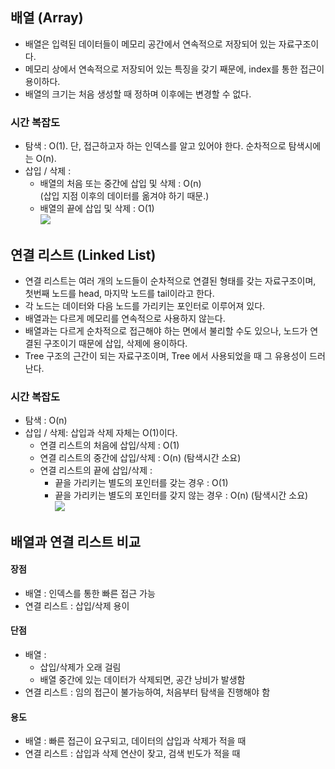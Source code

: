 ## 배열 (Array)

- 배열은 입력된 데이터들이 메모리 공간에서 연속적으로 저장되어 있는 자료구조이다.
- 메모리 상에서 연속적으로 저장되어 있는 특징을 갖기 째문에, index를 통한 접근이 용이하다.
- 배열의 크기는 처음 생성할 때 정하며 이후에는 변경할 수 없다.

### 시간 복잡도

- 탐색 : O(1). 단, 접근하고자 하는 인덱스를 알고 있어야 한다. 순차적으로 탐색시에는 O(n).
- 삽입 / 삭제 :
    - 배열의 처음 또는 중간에 삽입 및 삭제 : O(n)  
        (삽입 지점 이후의 데이터를 옮겨야 하기 때문.)
    - 배열의 끝에 삽입 및 삭제 : O(1)  
        ![](https://velog.velcdn.com/images%2Fxxhaileypark%2Fpost%2Fb55e94b5-791a-40be-b1e3-4d9a6b1b54c1%2Farray.png)

## 연결 리스트 (Linked List)

- 연결 리스트는 여러 개의 노드들이 순차적으로 연결된 형태를 갖는 자료구조이며, 첫번째 노드를 head, 마지막 노드를 tail이라고 한다.
- 각 노드는 데이터와 다음 노드를 가리키는 포인터로 이루어져 있다.
- 배열과는 다르게 메모리를 연속적으로 사용하지 않는다.
- 배열과는 다르게 순차적으로 접근해야 하는 면에서 불리할 수도 있으나, 노드가 연결된 구조이기 때문에 삽입, 삭제에 용이하다.
- Tree 구조의 근간이 되는 자료구조이며, Tree 에서 사용되었을 때 그 유용성이 드러난다.

### 시간 복잡도

- 탐색 : O(n)
- 삽입 / 삭제: 삽입과 삭제 자체는 O(1)이다.
    - 연결 리스트의 처음에 삽입/삭제 : O(1)
    - 연결 리스트의 중간에 삽입/삭제 : O(n) (탐색시간 소요)
    - 연결 리스트의 끝에 삽입/삭제 :  
        - 끝을 가리키는 별도의 포인터를 갖는 경우 : O(1)  
        - 끝을 가리키는 별도의 포인터를 갖지 않는 경우 : O(n) (탐색시간 소요)  
        ![](https://velog.velcdn.com/images%2Fxxhaileypark%2Fpost%2F717dfd9a-68be-46ac-a9cf-127f4f1f1960%2Flinkedlistttt.png)

## 배열과 연결 리스트 비교

#### 장점

- 배열 : 인덱스를 통한 빠른 접근 가능
- 연결 리스트 : 삽입/삭제 용이

#### 단점

- 배열 :
    - 삽입/삭제가 오래 걸림
    - 배열 중간에 있는 데이터가 삭제되면, 공간 낭비가 발생함
- 연결 리스트 : 임의 접근이 불가능하여, 처음부터 탐색을 진행해야 함

#### 용도

- 배열 : 빠른 접근이 요구되고, 데이터의 삽입과 삭제가 적을 때
- 연결 리스트 : 삽입과 삭제 연산이 잦고, 검색 빈도가 적을 때